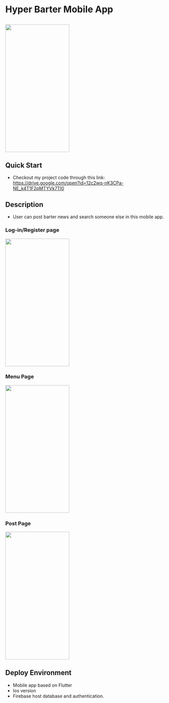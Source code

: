 # Hyper Barter Mobile App
## <img src= "https://github.com/NEU-GradStudents/final-project-Timi0109/blob/master/images/4791587771379_.pic.jpg" width="200" height="400"/>

## Quick Start
* Checkout my project code through this link: https://drive.google.com/open?id=12c2wq-nK3CPa-NE_k4T1F2pMTYVk7TI0



## Description 
* User can post barter news and search someone else in this mobile app.

### Log-in/Register page
 <img src= "https://github.com/NEU-GradStudents/final-project-Timi0109/blob/master/images/4801587771816_.pic.jpg" width="200" height="400"/>

### Menu Page
<img src = "https://github.com/NEU-GradStudents/final-project-Timi0109/blob/master/images/4821587771860_.pic_hd.jpg" width="200" height="400" />


### Post Page
<img src = "https://github.com/NEU-GradStudents/final-project-Timi0109/blob/master/images/4841587771903_.pic_hd.jpg" width="200" height="400"/>


## Deploy Environment
* Mobile app based on Flutter
* Ios version
* Firebase host database and authentication.


